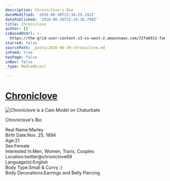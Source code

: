 ```yaml
---
description: Chroniclove's Bio
dateModified: '2016-06-30T22:34:29.242Z'
datePublished: '2016-06-30T22:34:36.799Z'
title: Chroniclove
author: []
isBasedOnUrl: >-
  https://the-grid-user-content.s3-us-west-2.amazonaws.com/72fa6912-fa8d-4c0a-8f47-44eb06d954de.jpg
starred: false
sourcePath: _posts/2016-06-30-chroniclove.md
inFeed: true
hasPage: false
inNav: false
_type: MediaObject

---
```

# [Chroniclove][0]
![Chroniclove is a Cam Model on Chaturbate](https://the-grid-user-content.s3-us-west-2.amazonaws.com/72fa6912-fa8d-4c0a-8f47-44eb06d954de.jpg)

Chroniclove's Bio

Real Name:Marley  
Birth Date:Nov. 25, 1994  
Age:21  
Sex:Female  
Interested In:Men, Women, Trans, Couples  
Location:twitter@chroniclove69  
Language(s):English  
Body Type:Small & Curvy :)  
Body Decorations:Earrings and Belly Piercing

[0]: https://profiles.chaturbate.plus/chroniclove/ "Chroniclove Chaturbate Plus Profile"